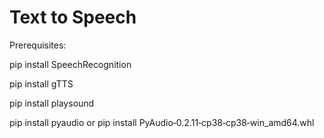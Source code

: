 # Text to Speech

Prerequisites:

pip install SpeechRecognition

pip install gTTS

pip install playsound

pip install pyaudio or pip install PyAudio‑0.2.11‑cp38‑cp38‑win_amd64.whl
